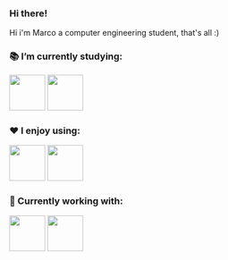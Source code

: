 ### Hi there!
Hi i'm Marco a computer engineering student, that's all :)
<!--
**oppaoppai/oppaoppai** is a ✨ _special_ ✨ repository because its `README.md` (this file) appears on your GitHub profile.

Here are some ideas to get you started:

- 🔭 I’m currently working on ...
- 🌱 I’m currently learning ...
- 👯 I’m looking to collaborate on ...
- 🤔 I’m looking for help with ...
- 💬 Ask me about ...
- 📫 How to reach me: ...
- 😄 Pronouns: ...
- ⚡ Fun fact: ...
-->

### 📚 I’m currently studying:
<img src="https://cdn.jsdelivr.net/gh/devicons/devicon/icons/c/c-original.svg" width="64"/> <img src="https://cdn.jsdelivr.net/gh/devicons/devicon/icons/go/go-original-wordmark.svg" width="64"/>  <!--<img src="https://i.ibb.co/1vgCrKN/ARM-architecture-Logo-wine.png" alt="asm">-->

### ❤️ I enjoy using:
<img src="https://cdn.jsdelivr.net/gh/devicons/devicon/icons/typescript/typescript-original.svg" width="64"/> <img src="https://cdn.jsdelivr.net/gh/devicons/devicon/icons/fsharp/fsharp-original.svg" width="64"/>
<!--<img src="https://cdn.jsdelivr.net/gh/devicons/devicon/icons/python/python-original-wordmark.svg" width="64"/>-->

### 🔭 Currently working with:
<img src="https://cdn.jsdelivr.net/gh/devicons/devicon/icons/flutter/flutter-original.svg" width="64"/> <img src="https://cdn.jsdelivr.net/gh/devicons/devicon/icons/kotlin/kotlin-original.svg" width="64"/>

